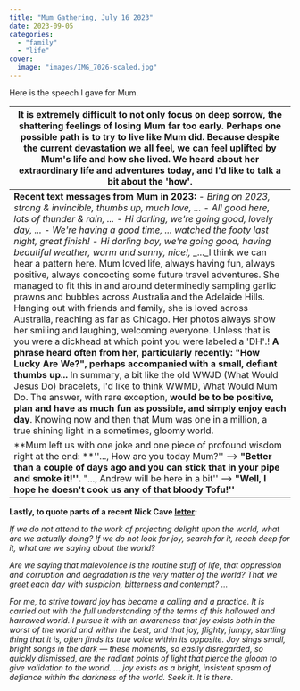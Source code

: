 ```yaml
---
title: "Mum Gathering, July 16 2023"
date: 2023-09-05
categories:
  - "family"
  - "life"
cover:
  image: "images/IMG_7026-scaled.jpg"
---
```


Here is the speech I gave for Mum.

| It is extremely difficult to not only focus on deep sorrow, the shattering feelings of losing Mum far too early. Perhaps one possible path is to try to live like Mum did. Because despite the current devastation we all feel, **we can feel uplifted by Mum's life and how she lived.** We heard about her extraordinary life and adventures today, **and I'd like to talk a bit about the 'how'.**                                                                                                                                                                                                                                                                                                                                                                                                                                                                                                                                                                                                                                                                                                                                                                                                                                                                                                                                                                                                          |
| -------------------------------------------------------------------------------------------------------------------------------------------------------------------------------------------------------------------------------------------------------------------------------------------------------------------------------------------------------------------------------------------------------------------------------------------------------------------------------------------------------------------------------------------------------------------------------------------------------------------------------------------------------------------------------------------------------------------------------------------------------------------------------------------------------------------------------------------------------------------------------------------------------------------------------------------------------------------------------------------------------------------------------------------------------------------------------------------------------------------------------------------------------------------------------------------------------------------------------------------------------------------------------------------------------------------------------------------------------------------------------------------------------------- |
| **Recent text messages from Mum in 2023:** \- *Bring on 2023, strong & invincible, thumbs up, much love, ... \- All good here, lots of thunder & rain, ... \- Hi darling, we're going good, lovely day, ... \- We're having a good time, ... watched the footy last night, great finish!* _\- Hi darling boy, we're going good, having beautiful weather, warm and sunny, nice!,_ \_...\_I think we can hear a pattern here. Mum loved life, always having fun, always positive, always concocting some future travel adventures. She managed to fit this in and around determinedly sampling garlic prawns and bubbles across Australia and the Adelaide Hills. Hanging out with friends and family, she is loved across Australia, reaching as far as Chicago. Her photos always show her smiling and laughing, welcoming everyone. Unless that is you were a dickhead at which point you were labeled a 'DH'.! **A phrase heard often from her, particularly recently: "How Lucky Are We?", perhaps accompanied with a small, defiant thumbs up...** In summary, a bit like the old WWJD (What Would Jesus Do) bracelets, I'd like to think WWMD, What Would Mum Do. The answer, with rare exception, **would be to be positive, plan and have as much fun as possible, and simply enjoy each day**. Knowing now and then that Mum was one in a million, a true shining light in a sometimes, gloomy world. |
| **Mum left us with one joke and one piece of profound wisdom right at the end: **''..., How are you today Mum?'' --> **"Better than a couple of days ago and you can stick that in your pipe and smoke it!''.** "..., Andrew will be here in a bit'' --> **"Well, I hope he doesn't cook us any of that bloody Tofu!''**                                                                                                                                                                                                                                                                                                                                                                                                                                                                                                                                                                                                                                                                                                                                                                                                                                                                                                                                                                                                                                                                                       |

**Lastly, to quote parts of a recent Nick Cave [letter](https://www.theredhandfiles.com):**

_If we do not attend to the work of projecting delight upon the world, what are we actually doing? If we do not look for joy, search for it, reach deep for it, what are we saying about the world?_

_Are we saying that malevolence is the routine stuff of life, that oppression and corruption and degradation is the very matter of the world? That we greet each day with suspicion, bitterness and contempt? ..._

_For me, to strive toward joy has become a calling and a practice. It is carried out with the full understanding of the terms of this hallowed and harrowed world. I pursue it with an awareness that joy exists both in the worst of the world and within the best, and that joy, flighty, jumpy, startling thing that it is, often finds its true voice within its opposite. Joy sings small, bright songs in the dark — these moments, so easily disregarded, so quickly dismissed, are the radiant points of light that pierce the gloom to give validation to the world. ... joy exists as a bright, insistent spasm of defiance within the darkness of the world. Seek it. It is there._
